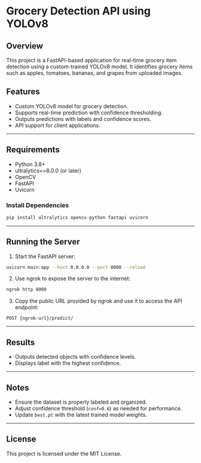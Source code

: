 # Grocery Detection API using YOLOv8

## Overview
This project is a FastAPI-based application for real-time grocery item detection using a custom-trained YOLOv8 model. It identifies grocery items such as apples, tomatoes, bananas, and grapes from uploaded images.

## Features
- Custom YOLOv8 model for grocery detection.
- Supports real-time prediction with confidence thresholding.
- Outputs predictions with labels and confidence scores.
- API support for client applications.

---

## Requirements
- Python 3.8+
- ultralytics==8.0.0 (or later)
- OpenCV
- FastAPI
- Uvicorn

### Install Dependencies
```bash
pip install ultralytics opencv-python fastapi uvicorn
```

---

## Running the Server
1. Start the FastAPI server:
```bash
uvicorn main:app --host 0.0.0.0 --port 8000 --reload
```
2. Use ngrok to expose the server to the internet:
```bash
ngrok http 8000
```
3. Copy the public URL provided by ngrok and use it to access the API endpoint:
```
POST {ngrok-url}/predict/
```

---

## Results
- Outputs detected objects with confidence levels.
- Displays label with the highest confidence.

---

## Notes
- Ensure the dataset is properly labeled and organized.
- Adjust confidence threshold (`conf=0.6`) as needed for performance.
- Update `best.pt` with the latest trained model weights.

---

## License
This project is licensed under the MIT License.

